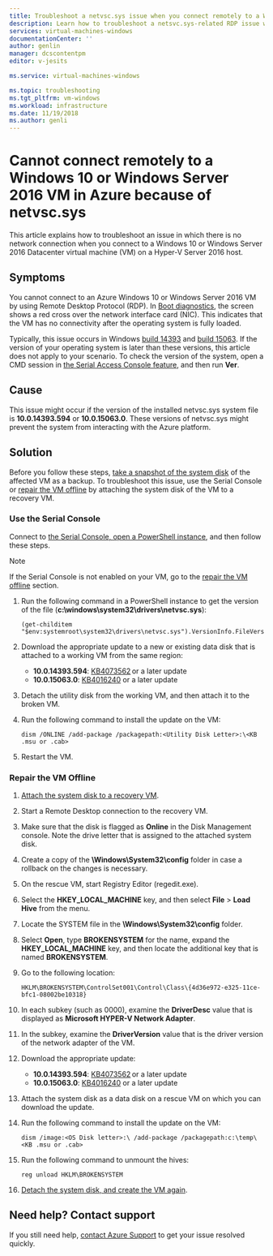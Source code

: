 ```yaml
---
title: Troubleshoot a netvsc.sys issue when you connect remotely to a Windows 10 or Windows Server 2016 VM in Azure | Microsoft Docs
description: Learn how to troubleshoot a netsvc.sys-related RDP issue when you connecting to a Windows 10 or Windows Server 2016 VM in Azure.
services: virtual-machines-windows
documentationCenter: ''
author: genlin
manager: dcscontentpm
editor: v-jesits

ms.service: virtual-machines-windows

ms.topic: troubleshooting
ms.tgt_pltfrm: vm-windows
ms.workload: infrastructure
ms.date: 11/19/2018
ms.author: genli
---
```


# Cannot connect remotely to a Windows 10 or Windows Server 2016 VM in Azure because of netvsc.sys

This article explains how to troubleshoot an issue in which there is no network connection when you connect to a Windows 10 or Windows Server 2016 Datacenter virtual machine (VM) on a Hyper-V Server 2016 host.

## Symptoms

You cannot connect to an Azure Windows 10 or Windows Server 2016 VM by using Remote Desktop Protocol (RDP). In [Boot diagnostics](boot-diagnostics.md), the screen shows a red cross over the network interface card (NIC). This indicates that the VM has no connectivity after the operating system is fully loaded.

Typically, this issue occurs in Windows [build 14393](https://support.microsoft.com/help/4093120/) and [build 15063](https://support.microsoft.com/help/4015583/). If the version of your operating system is later than these versions, this article does not apply to your scenario. To check the version of the system, open a CMD session in [the Serial Access Console feature](serial-console-windows.md), and then run **Ver**.

## Cause

This issue might occur if the version of the installed netvsc.sys system file is **10.0.14393.594** or **10.0.15063.0**. These versions of netvsc.sys might prevent the system from interacting with the Azure platform.


## Solution

Before you follow these steps, [take a snapshot of the system disk](/azure/virtual-machines/windows/snapshot-copy-managed-disk) of the affected VM as a backup. To troubleshoot this issue, use the Serial Console or [repair the VM offline](#repair-the-vm-offline) by attaching the system disk of the VM to a recovery VM.


### Use the Serial Console

Connect to [the Serial Console, open a PowerShell instance](serial-console-windows.md), and then follow these steps.

> [!NOTE]
> If the Serial Console is not enabled on your VM, go to the [repair the VM offline](#repair-the-vm-offline) section.

1. Run the following command in a PowerShell instance to get the version of the file (**c:\windows\system32\drivers\netvsc.sys**):

   ```
   (get-childitem "$env:systemroot\system32\drivers\netvsc.sys").VersionInfo.FileVersion
   ```

2. Download the appropriate update to a new or existing data disk that is attached to a working VM from the same region:

   - **10.0.14393.594**: [KB4073562](https://support.microsoft.com/help/4073562) or a later update
   - **10.0.15063.0**: [KB4016240](https://support.microsoft.com/help/4016240) or a later update

3. Detach the utility disk from the working VM, and then attach it to the broken VM.

4. Run the following command to install the update on the VM:

   ```
   dism /ONLINE /add-package /packagepath:<Utility Disk Letter>:\<KB .msu or .cab>
   ```

5. Restart the VM.

### Repair the VM Offline

1. [Attach the system disk to a recovery VM](./troubleshoot-recovery-disks-portal-windows.md).

2. Start a Remote Desktop connection to the recovery VM.

3. Make sure that the disk is flagged as **Online** in the Disk Management console. Note the drive letter that is assigned to the attached system disk.

4. Create a copy of the **\Windows\System32\config** folder in case a rollback on the changes is necessary.

5. On the rescue VM, start Registry Editor (regedit.exe).

6. Select the **HKEY_LOCAL_MACHINE** key, and then select **File** > **Load Hive** from the menu.

7. Locate the SYSTEM file in the **\Windows\System32\config** folder.

8. Select **Open**, type **BROKENSYSTEM** for the name, expand the **HKEY_LOCAL_MACHINE** key, and then locate the additional key that is named **BROKENSYSTEM**.

9. Go to the following location:

   ```
   HKLM\BROKENSYSTEM\ControlSet001\Control\Class\{4d36e972-e325-11ce-bfc1-08002be10318}
   ```

10. In each subkey (such as 0000), examine the **DriverDesc** value that is displayed as **Microsoft HYPER-V Network Adapter**.

11. In the subkey, examine the **DriverVersion** value that is the driver version of the network adapter of the VM.

12. Download the appropriate update:

    - **10.0.14393.594**: [KB4073562](https://support.microsoft.com/help/4073562) or a later update
    - **10.0.15063.0**: [KB4016240](https://support.microsoft.com/help/4016240) or a later update

13. Attach the system disk as a data disk on a rescue VM on which you can download the update.

14. Run the following command to install the update on the VM:

    ```
    dism /image:<OS Disk letter>:\ /add-package /packagepath:c:\temp\<KB .msu or .cab>
    ```

15. Run the following command to unmount the hives:

    ```
    reg unload HKLM\BROKENSYSTEM
    ```

16. [Detach the system disk, and create the VM again](./troubleshoot-recovery-disks-portal-windows.md).

## Need help? Contact support

If you still need help, [contact Azure Support](https://portal.azure.com/?#blade/Microsoft_Azure_Support/HelpAndSupportBlade) to get your issue resolved quickly.
